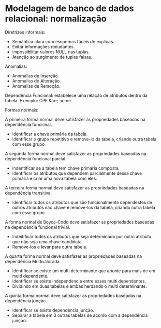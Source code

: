 # Modelagem de banco de dados relacional: normalização

Diretrizes informais: 

- Semântica clara com esquemas fáceis de explicas.
- Evitar informações redudantes.
- Impossibilitar valores NULL nas tuplas.
- Atenção ao surgimento de tuplas falsas.


Anomalias:

- Anomalias de Inserção.
- Anomalias de Alteração.
- Anomalias de Remoção.


Dependência Funcional: estabelece uma relação de atributos dentro da tabela.
Exemplo: CPF &arr; nome


Formas normais:

A primeira forma normal deve satisfazer as propriedades baseadas na dependência funcional.

- Identificar a chave primária da tabela.
- Identificar o grupo repetitivo e remove-lo da tabela, criando outra tabela com esse grupo.


A segunda forma normal deve satisfazer as propriedades baseadas na dependência funcional parcial.

- Indentificar se a tabela tem chave primária composta.
- Identificar os atributos que dependem parcialmente dessa chave primária e criar uma nova tabela com eles.


A terceira forma normal deve satisfazer as propriedades baseadas na dependência transitiva.

- Identificar todos os atributos que são funcionalmente dependestes de outros atributos não chave e remove-los da tabela, criando outra tabela com esse grupo.


A forma normal de Boyce-Codd deve satisfazer as propriedades baseadas na dependência funcional trivial.

- Indeitificar todos os atributos que seja determinado por outro atributo que não seja uma chave candidata.
- Remove-los e levar para outra tabela.


A quarta forma normal deve satisfazer as propriedades baseadas na dependência Multivalorada.

- Identificar se existe um multi determinante que aponte para mais de um multi dependente.
- Identificar se existe independencia entre esses multi dependentes.
- Dividindo em duas tabelas e ambas herdando o multi determinante.

A quinta forma normal deve satisfazer as propriedades baseadas na dependência junção.

- Identificar se existe dependência junção.
- Separar a tabela em 3 outras tabelas de acordo com a dependência junção.

